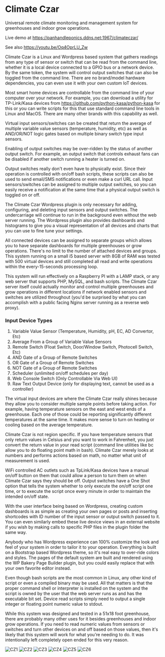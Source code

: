 # Climate Czar
Universal remote climate monitoring and management system for greenhouses and indoor grow operations.

Live demo at https://panhandleponics.ddns.net:1967/climateczar/

See also https://youtu.be/Oq4OprLU_Zw

Climate Czar is a Linux and Wordpress based system that gathers readings from any type of sensor or switch that can be read from the command line, whether it is a local device connected to a GPIO bus or a network device. By the same token, the system will control output switches that can also be toggled from the command line. There are no brand/model hardware dependencies, you can even use it with your own custom IoT devices.

Most smart home devices are controllable from the command line of your computer over your network. For example, you can download a utility for TP-Link/Kasa devices from https://github.com/python-kasa/python-kasa for this or you can write scripts for this that use standard command line tools in Linux and MacOS. There are many other brands with this capability as well.

Virtual input sensors/switches can be created that return the average of multiple variable value sensors (temperature, humidity, etc) as well as AND/OR/NOT logic gates based on multiple binary switch type input sensors.

Enabling of output switches may be over-ridden by the status of another output switch. For example, an output switch that controls exhaust fans can be disabled if another switch running a heater is turned on.

Output switches really don't even have to physically exist. Since their operation is controlled with on/off bash scripts, these scripts can also be used to send email/SMS notifications or even make a curl URL call. Input sensors/switches can be assigned to multiple output switches, so you can easily receive a notification at the same time that a physical output switch is toggled on or off.

The Climate Czar Wordpress plugin is only necessary for adding, configuring, and deleting input sensors and output switches. The undercarriage will continue to run in the background even without the web server running. The Wordpress plugin also provides dashboards and histograms to give you a visual representation of all devices and charts that you can use to fine tune your settings.

All connected devices can be assigned to separate groups which allows you to have separate dashboards for multiple greenhouses or grow operations. There's no limit to the number of attached devices and groups. This system running on a small i5 based server with 8GB of RAM was tested with 500 virtual devices and still completed all read and write operations within the every-15-seconds processing loop.

This system will run effectively on a Raspberry PI with a LAMP stack, or any web server that supports PHP, MySQL, and bash scripts. The Climate Czar server itself could actually monitor and control multiple greenhouses and grow operations in different locations if network enabled sensors and switches are utilized throughout (you'd be surprised by what you can accomplish with a public facing Nginx server running as a reverse web proxy).

### Input Device Types
1.	Variable Value Sensor (Temperature, Humidity, pH, EC, AD Convertor, Etc)
2.	Average From a Group of Variable Value Sensors
3.	Remote Switch (Float Switch, Door/Window Switch, Photocell Switch, Etc)
4.	AND Gate of a Group of Remote Switches
5.	OR Gate of a Group of Remote Switches
6.	NOT Gate of a Group of Remote Switches
7.	Scheduler (unlimited on/off schedules per day)
8.	Web Console Switch (Only Controllable Via Web UI)
9.	Raw Text Output Device (only for displaying text, cannot be used as a controller)

The virtual input devices are where the Climate Czar really shines because they allow you to consider multiple sample points before taking action. For example, having temperature sensors on the east and west ends of a greenhouse. Each one of those could be reporting significantly different temperatures at the same time. It makes more sense to turn on heating or cooling based on the average temperature.

Climate Czar is not region specific. If you have temperature sensors that only return values in Celsius and you want to work in Fahrenheit, you just convert the return value in your read script (command line utilities like bc allow you to do floating point math in bash). Climate Czar merely looks at numbers and performs actions based on math, no matter what unit of measurement is used.

WiFi controlled AC outlets such as TpLink/Kasa devices have a manual on/off button on them that could allow a person to turn them on when Climate Czar says they should be off. Output switches have a One Shot option that tells the system whether to only execute the on/off script one time, or to execute the script once every minute in order to maintain the intended on/off state.

With the user interface being based on Wordpress, creating custom dashboards is as simple as creating your own pages or posts and inserting shortcodes with ID number of the input sensor or output switch passed to it. You can even similarly embed these live device views in an external website if you wish by making calls to specific PHP files in the plugin folder the same way.

Anybody who has Wordpress experience can 100% customize the look and feel of your system in order to tailor it to your operation. Everything is built on a Bootstrap based Wordpress theme, so it's real easy to over-ride colors and styles. The pages of the default system are built and rendered using the WP Bakery Page Builder plugin, but you could easily replace that with your own favorite editor instead.

Even though bash scripts are the most common in Linux, any other kind of script or even a compiled binary may be used. All that matters is that the proper command shell or interpreter is installed on the system and the script is owned by the user that the web server runs as and has the executable bit set. Device read scripts simply need to output a single integer or floating point numeric value to stdout.

While this system was designed and tested in a 51x18 foot greenhouse, there are probably many other uses for it besides greenhouses and indoor grow operations. If you need to read numeric values from sensors or switches and turn other devices on and off based on those values, then it's likely that this system will work for what you're needing to do. It was intentionally left completely open ended for this very reason.

![CZ1](https://user-images.githubusercontent.com/121518798/215337977-8dce3d9a-6dbe-4bbb-80d5-a0ea44c87858.png)
![CZ2](https://user-images.githubusercontent.com/121518798/214509996-b0c7db6d-8707-4546-aba5-0d0977ae30f6.png)
![CZ3](https://user-images.githubusercontent.com/121518798/214509998-49c52385-33d1-4e0b-bd5d-21f7252e0ac0.png)
![CZ4](https://user-images.githubusercontent.com/121518798/214510002-5ea0cbb7-f254-4674-a16c-913e79add1c7.png)
![CZ5](https://user-images.githubusercontent.com/121518798/214510005-05b1e945-b3d6-44c2-aa6c-2df3dcc4ed1c.png)
![CZ6](https://user-images.githubusercontent.com/121518798/214510006-e0c5b1fd-0a17-4c4a-9841-76b6e4b12442.png)
